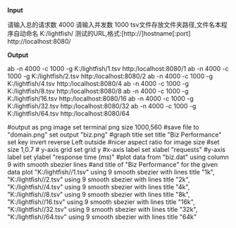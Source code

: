 **Input**

请输入总的请求数
4000
请输入并发数
1000
tsv文件存放文件夹路径,文件名本程序自动命名
K:/lightfish/
测试的URL,格式:[http://]hostname[:port]
http://localhost:8080/ 

**Output**

ab -n 4000 -c 1000 -g K:/lightfish/1.tsv http:/localhost:8080/1
ab -n 4000 -c 1000 -g K:/lightfish/2.tsv http:/localhost:8080/2
ab -n 4000 -c 1000 -g K:/lightfish/4.tsv http:/localhost:8080/4
ab -n 4000 -c 1000 -g K:/lightfish/8.tsv http:/localhost:8080/8
ab -n 4000 -c 1000 -g K:/lightfish/16.tsv http:/localhost:8080/16
ab -n 4000 -c 1000 -g K:/lightfish/32.tsv http:/localhost:8080/32
ab -n 4000 -c 1000 -g K:/lightfish/64.tsv http:/localhost:8080/64

\#output as png image
set terminal png size 1000,560
\#save file to "domain.png"
set output "biz.png"
\#graph title
set title "Biz Performance"
set key invert reverse Left outside
\#nicer aspect ratio for image size
\#set size 1,0.7
\# y-axis grid
set grid y
\#x-axis label
set xlabel "requests"
\#y-axis label
set ylabel "response time (ms)"
\#plot data from "biz.dat" using column 9 with smooth sbezier lines
\#and title of "Biz Performance" for the given data
plot "K:/lightfish//1.tsv" using 9 smooth sbezier with lines title "1k",\
"K:/lightfish//2.tsv" using 9 smooth sbezier with lines title "2k",\
"K:/lightfish//4.tsv" using 9 smooth sbezier with lines title "4k",\
"K:/lightfish//8.tsv" using 9 smooth sbezier with lines title "8k",\
"K:/lightfish//16.tsv" using 9 smooth sbezier with lines title "16k",\
"K:/lightfish//32.tsv" using 9 smooth sbezier with lines title "32k",\
"K:/lightfish//64.tsv" using 9 smooth sbezier with lines title "64k"

